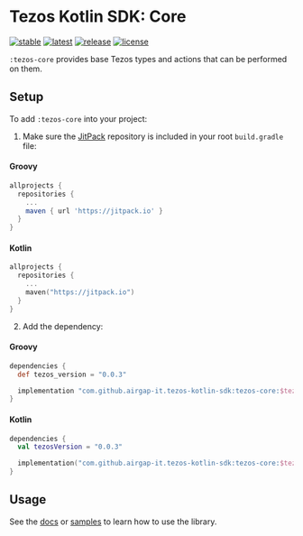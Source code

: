 # Tezos Kotlin SDK: Core

[![stable](https://img.shields.io/github/v/tag/airgap-it/tezos-kotlin-sdk?label=stable&sort=semver)](https://github.com/airgap-it/tezos-kotlin-sdk/releases)
[![latest](https://img.shields.io/github/v/tag/airgap-it/tezos-kotlin-sdk?color=orange&include_prereleases&label=latest)](https://github.com/airgap-it/tezos-kotlin-sdk/releases)
[![release](https://img.shields.io/jitpack/v/github/airgap-it/tezos-kotlin-sdk)](https://jitpack.io/#airgap-it/tezos-kotlin-sdk)
[![license](https://img.shields.io/github/license/airgap-it/tezos-kotlin-sdk)](https://github.com/airgap-it/tezos-kotlin-sdk/blob/master/LICENSE)

`:tezos-core` provides base Tezos types and actions that can be performed on them.

## Setup

To add `:tezos-core` into your project:

1. Make sure the [JitPack](https://jitpack.io/) repository is included in your root `build.gradle` file:

#### Groovy
  ```groovy
  allprojects {
    repositories {
      ...
      maven { url 'https://jitpack.io' }
    }
  }
  ```

#### Kotlin
  ```kotlin
  allprojects {
    repositories {
      ...
      maven("https://jitpack.io")
    }
  }
  ```

2. Add the dependency:

#### Groovy
  ```groovy
  dependencies {
    def tezos_version = "0.0.3"

    implementation "com.github.airgap-it.tezos-kotlin-sdk:tezos-core:$tezos_version"
  }
  ```

#### Kotlin

  ```kotlin
  dependencies {
    val tezosVersion = "0.0.3"

    implementation("com.github.airgap-it.tezos-kotlin-sdk:tezos-core:$tezosVersion")
}
  ```

## Usage

See the [docs](https://github.com/airgap-it/tezos-kotlin-sdk/tree/main/docs) or [samples](https://github.com/airgap-it/tezos-kotlin-sdk/tree/main/samples) to learn how to use the library.